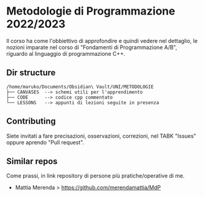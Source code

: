 # Metodologie di Programmazione 2022/2023
Il corso ha come l'obbiettivo di approfondire e quindi vedere nel dettaglio, le nozioni imparate nel corso di "Fondamenti di Programmazione A/B", riguardo al linguaggio di programmazione C++.

## Dir structure
```
/home/maruko/Documents/Obsidian\ Vault/UNI/METODOLOGIE
├── CANVASES  --> schemi utili per l'apprendimento
├── CODE      --> codice cpp commentato
└── LESSONS   --> appunti di lezioni seguite in presenza
```

## Contributing
Siete invitati a fare precisazioni, osservazioni, correzioni, nel TABK "Issues" oppure aprendo "Pull request".

## Similar repos
Come prassi, in link repository di persone più pratiche/operative di me.

- Mattia Merenda > https://github.com/merendamattia/MdP
